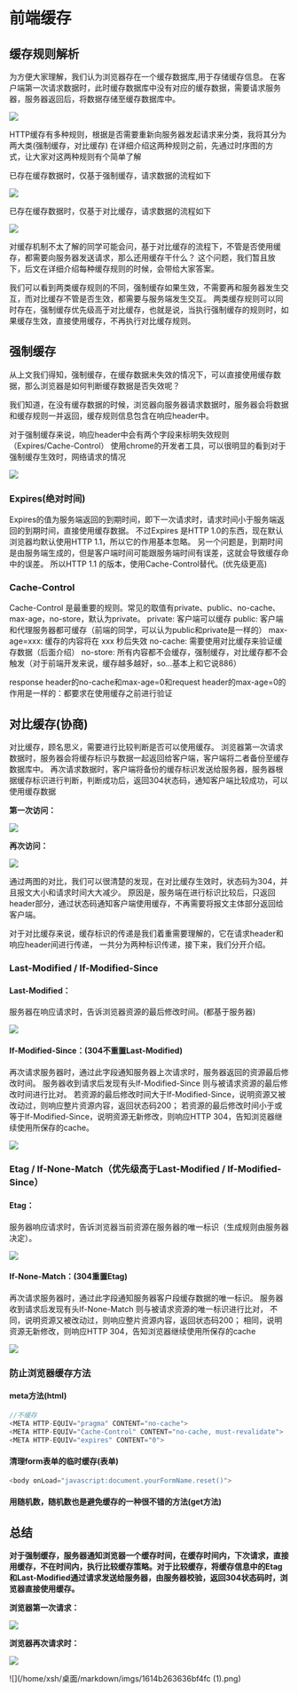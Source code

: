 # 前端缓存

## 缓存规则解析

为方便大家理解，我们认为浏览器存在一个缓存数据库,用于存储缓存信息。
在客户端第一次请求数据时，此时缓存数据库中没有对应的缓存数据，需要请求服务器，服务器返回后，将数据存储至缓存数据库中。

![](/home/xsh/桌面/markdown/imgs/632130-20170210141639213-1923993391.png)

HTTP缓存有多种规则，根据是否需要重新向服务器发起请求来分类，我将其分为两大类(强制缓存，对比缓存)
在详细介绍这两种规则之前，先通过时序图的方式，让大家对这两种规则有个简单了解

已存在缓存数据时，仅基于强制缓存，请求数据的流程如下

![](/home/xsh/桌面/markdown/imgs/632130-20170210135521072-1812985836.png)

已存在缓存数据时，仅基于对比缓存，请求数据的流程如下

![](/home/xsh/桌面/markdown/imgs/632130-20170210141716838-764535017.png)

对缓存机制不太了解的同学可能会问，基于对比缓存的流程下，不管是否使用缓存，都需要向服务器发送请求，那么还用缓存干什么？
这个问题，我们暂且放下，后文在详细介绍每种缓存规则的时候，会带给大家答案。

我们可以看到两类缓存规则的不同，强制缓存如果生效，不需要再和服务器发生交互，而对比缓存不管是否生效，都需要与服务端发生交互。
两类缓存规则可以同时存在，强制缓存优先级高于对比缓存，也就是说，当执行强制缓存的规则时，如果缓存生效，直接使用缓存，不再执行对比缓存规则。

## 强制缓存

从上文我们得知，强制缓存，在缓存数据未失效的情况下，可以直接使用缓存数据，那么浏览器是如何判断缓存数据是否失效呢？

我们知道，在没有缓存数据的时候，浏览器向服务器请求数据时，服务器会将数据和缓存规则一并返回，缓存规则信息包含在响应header中。

对于强制缓存来说，响应header中会有两个字段来标明失效规则（Expires/Cache-Control）
使用chrome的开发者工具，可以很明显的看到对于强制缓存生效时，网络请求的情况

![](/home/xsh/桌面/markdown/imgs/632130-20170210141755072-1978466289.png)

### **Expires**(绝对时间)

Expires的值为服务端返回的到期时间，即下一次请求时，请求时间小于服务端返回的到期时间，直接使用缓存数据。
不过Expires 是HTTP 1.0的东西，现在默认浏览器均默认使用HTTP 1.1，所以它的作用基本忽略。
另一个问题是，到期时间是由服务端生成的，但是客户端时间可能跟服务端时间有误差，这就会导致缓存命中的误差。
所以HTTP 1.1 的版本，使用Cache-Control替代。(优先级更高)



### **Cache-Control**

Cache-Control 是最重要的规则。常见的取值有private、public、no-cache、max-age，no-store，默认为private。
private:             客户端可以缓存
public:              客户端和代理服务器都可缓存（前端的同学，可以认为public和private是一样的）
max-age=xxx:   缓存的内容将在 xxx 秒后失效
no-cache:          需要使用对比缓存来验证缓存数据（后面介绍）
no-store:           所有内容都不会缓存，强制缓存，对比缓存都不会触发（对于前端开发来说，缓存越多越好，so...基本上和它说886）

response header的no-cache和max-age=0和request header的max-age=0的作用是一样的：都要求在使用缓存之前进行验证

## 对比缓存(协商)



对比缓存，顾名思义，需要进行比较判断是否可以使用缓存。
浏览器第一次请求数据时，服务器会将缓存标识与数据一起返回给客户端，客户端将二者备份至缓存数据库中。
再次请求数据时，客户端将备份的缓存标识发送给服务器，服务器根据缓存标识进行判断，判断成功后，返回304状态码，通知客户端比较成功，可以使用缓存数据

**第一次访问：**

![](/home/xsh/桌面/markdown/imgs/632130-20170210141911682-1756976419.png)

**再次访问：**

![](/home/xsh/桌面/markdown/imgs/632130-20170210141921697-379821074.png)

通过两图的对比，我们可以很清楚的发现，在对比缓存生效时，状态码为304，并且报文大小和请求时间大大减少。
原因是，服务端在进行标识比较后，只返回header部分，通过状态码通知客户端使用缓存，不再需要将报文主体部分返回给客户端。

对于对比缓存来说，缓存标识的传递是我们着重需要理解的，它在请求header和响应header间进行传递，
一共分为两种标识传递，接下来，我们分开介绍。

### **Last-Modified  /  If-Modified-Since**

#### **Last-Modified：**

服务器在响应请求时，告诉浏览器资源的最后修改时间。(都基于服务器)



![](/home/xsh/桌面/markdown/imgs/632130-20170210142249541-789089587.png)

#### **If-Modified-Since：(304不重置Last-Modified)**

再次请求服务器时，通过此字段通知服务器上次请求时，服务器返回的资源最后修改时间。
服务器收到请求后发现有头If-Modified-Since 则与被请求资源的最后修改时间进行比对。
若资源的最后修改时间大于If-Modified-Since，说明资源又被改动过，则响应整片资源内容，返回状态码200；
若资源的最后修改时间小于或等于If-Modified-Since，说明资源无新修改，则响应HTTP 304，告知浏览器继续使用所保存的cache。



![](/home/xsh/桌面/markdown/imgs/632130-20170210142307166-135607673.png)

### **Etag  /  If-None-Match**（优先级高于Last-Modified  /  If-Modified-Since）

#### **Etag：**

服务器响应请求时，告诉浏览器当前资源在服务器的唯一标识（生成规则由服务器决定）。



![](/home/xsh/桌面/markdown/imgs/632130-20170210142054182-1766818273.png)

#### **If-None-Match：**(304重置Etag)

再次请求服务器时，通过此字段通知服务器客户段缓存数据的唯一标识。
服务器收到请求后发现有头If-None-Match 则与被请求资源的唯一标识进行比对，
不同，说明资源又被改动过，则响应整片资源内容，返回状态码200；
相同，说明资源无新修改，则响应HTTP 304，告知浏览器继续使用所保存的cache



![](/home/xsh/桌面/markdown/imgs/632130-20170210142115479-1921175758.png)



### 防止浏览器缓存方法

#### meta方法(html)

```js
//不缓存
<META HTTP-EQUIV="pragma" CONTENT="no-cache"> 
<META HTTP-EQUIV="Cache-Control" CONTENT="no-cache, must-revalidate"> 
<META HTTP-EQUIV="expires" CONTENT="0">
```

#### 清理form表单的临时缓存(表单)

```js
<body onLoad="javascript:document.yourFormName.reset()">
```

#### 用随机数，随机数也是避免缓存的一种很不错的方法(get方法)



## 总结

**对于强制缓存，服务器通知浏览器一个缓存时间，在缓存时间内，下次请求，直接用缓存，不在时间内，执行比较缓存策略。对于比较缓存，将缓存信息中的Etag和Last-Modified通过请求发送给服务器，由服务器校验，返回304状态码时，浏览器直接使用缓存。**

**浏览器第一次请求：**

![](/home/xsh/桌面/markdown/imgs/632130-20170210142134291-1976923079.png)

**浏览器再次请求时：**



![](/home/xsh/桌面/markdown/imgs/632130-20170210141453338-1263276228.png)



![](/home/xsh/桌面/markdown/imgs/1614b263636bf4fc (1).png)



